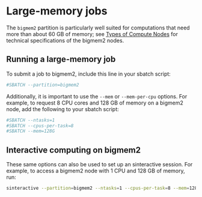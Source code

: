# Large-memory jobs

The `bigmem2` partition is particularly well suited for computations
that need more than about 60 GB of memory; see [Types of Compute Nodes](../../using-midway/index.md#node-types) for
technical specifications of the bigmem2 nodes.

## Running a large-memory job

To submit a job to bigmem2, include this line in your sbatch script:

```bash
#SBATCH --partition=bigmem2
```

Additionally, it is important to use the `--mem` or
`--mem-per-cpu` options. For example, to request 8 CPU cores
and 128 GB of memory on a bigmem2 node, add the following to your
sbatch script:

```bash
#SBATCH --ntasks=1
#SBATCH --cpus-per-task=8
#SBATCH --mem=128G
```

## Interactive computing on bigmem2

These same options can also be used to set up an sinteractive
session. For example, to access a bigmem2 node with 1 CPU
and 128 GB of memory, run:

```bash
sinteractive --partition=bigmem2 --ntasks=1 --cpus-per-task=8 --mem=128G
```
                            